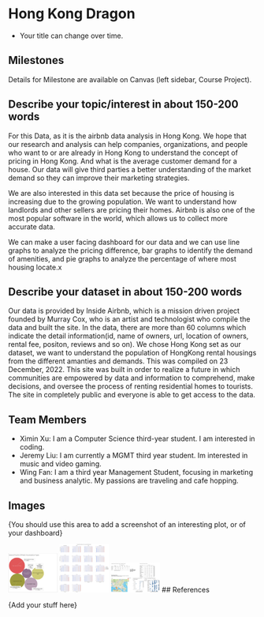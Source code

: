 # Hong Kong Dragon

- Your title can change over time.

## Milestones

Details for Milestone are available on Canvas (left sidebar, Course Project).

## Describe your topic/interest in about 150-200 words

For this Data, as it is the airbnb data analysis in Hong Kong. We hope that our research and analysis can help companies, organizations, and people who want to or are already in Hong Kong to understand the concept of pricing in Hong Kong. And what is the average customer demand for a house. Our data will give third parties a better understanding of the market demand so they can improve their marketing strategies.

We are also interested in this data set because the price of housing is increasing due to the growing population. We want to understand how landlords and other sellers are pricing their homes. Airbnb is also one of the most popular software in the world, which allows us to collect more accurate data.

We can make a user facing dashboard for our data and we can use line graphs to analyze the pricing difference, bar graphs to identify the demand of amenities, and pie graphs to analyze the percentage of where most housing locate.x
## Describe your dataset in about 150-200 words
Our data is provided by Inside Airbnb, which is a mission driven project founded by Murray Cox, who is an artist and technologist who compile the data and built the site. In the data, there are more than 60 columns which indicate the detail information(id, name of owners, url, location of owners, rental fee, positon, reviews and so on). We chose Hong Kong set as our dataset, we want to understand the population of HongKong rental housings from the different amanties and demands. This was compiled on 23 December, 2022. This site was built in order to realize a future in which communities are empowered by data and information to comprehend, make decisions, and oversee the process of renting residential homes to tourists. The site in completely public and everyone is able to get access to the data.

## Team Members

- Ximin Xu: I am a Computer Science third-year student. I am interested in coding.
- Jeremy Liu: I am currently a MGMT third year student. Im interested in music and video gaming.
- Wing Fan: I am a third year Management Student, focusing in marketing and business analytic. My passions are traveling and cafe hopping.

## Images

{You should use this area to add a screenshot of an interesting plot, or of your dashboard}

<img src ="images/General_price_for_accomodation_type.png" width="100px">

<img src ="images/result_ximin.png" width="100px">
<img src ="images/tableau_ximin.png" width="100px">
## References

{Add your stuff here}




